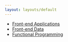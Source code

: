```yaml
---
layout: layouts/default
---
```


* [Front-end Applications](frontend-applications)
* [Front-end Data](frontend-data)
* [Functional Programming](functional-programming)
